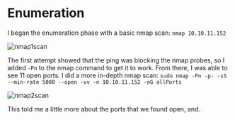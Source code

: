 # Enumeration
I began the enumeration phase with a basic nmap scan: ```nmap 10.10.11.152```

![nmap1scan](https://user-images.githubusercontent.com/60375020/164550829-f64b6817-c598-4746-9554-57715f01d848.png)

The first attempt showed that the ping was blocking the nmap probes, so I added ```-Pn``` to the nmap command to get it to work. 
From there, I was able to see 11 open ports. I did a more in-depth nmap scan: ```sudo nmap -Pn -p- -sS --min-rate 5000 --open -vv -n 10.10.11.152 -oG allPorts```

![nmap2scan](https://user-images.githubusercontent.com/60375020/164550849-6f8bbc40-3a73-4452-81c5-865caccd5874.png)

This told me a little more about the ports that we found open, and.
